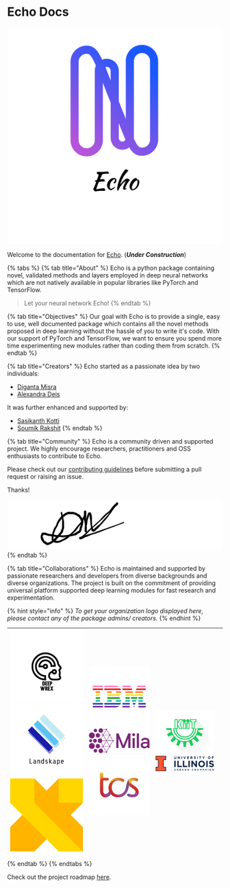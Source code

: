 # Echo Docs



![](https://github.com/digantamisra98/Echo/raw/master/Observations/logo_transparent.png)

Welcome to the documentation for [Echo](https://github.com/digantamisra98/Echo). \(_**Under Construction**_\)

{% tabs %}
{% tab title="About" %}
Echo is a python package containing novel, validated methods and layers employed in deep neural networks which are not natively available in popular libraries like PyTorch and TensorFlow.

> Let your neural network Echo!
{% endtab %}

{% tab title="Objectives" %}
Our goal with Echo is to provide a single, easy to use, well documented package which contains all the novel methods proposed in deep learning without the hassle of you to write it's code. With our support of PyTorch and TensorFlow, we want to ensure you spend more time experimenting new modules rather than coding them from scratch. 
{% endtab %}

{% tab title="Creators" %}
Echo started as a passionate idea by two individuals:

* [Diganta Misra](https://digantamisra98.github.io/)
* [Alexandra Deis](https://lexie88rus.github.io/)

It was further enhanced and supported by:

* [Sasikanth Kotti](https://github.com/ksasi)
* [Soumik Rakshit](https://soumik12345.github.io/)
{% endtab %}

{% tab title="Community" %}
Echo is a community driven and supported project. We highly encourage researchers, practitioners and OSS enthusiasts to contribute to Echo. 

Please check out our [contributing guidelines](https://xa9ax.gitbook.io/echo/contributing-guidelines) before submitting a pull request or raising an issue.



Thanks!

![Diganta](.gitbook/assets/unnamed.png)
{% endtab %}

{% tab title="Collaborations" %}
Echo is maintained and supported by passionate researchers and developers from diverse backgrounds and diverse organizations. The project is built on the commitment of providing universal platform supported deep learning modules for fast research and experimentation.

{% hint style="info" %}
_To get your organization logo displayed here, please contact any of the package admins/ creators._
{% endhint %}

| ![](.gitbook/assets/cae4ec78339485.5ca24a46b9da6.png) ![](.gitbook/assets/55165839.png)![](.gitbook/assets/1200px-logo_of_x_-company-.svg.png) | ![](.gitbook/assets/c1f63ovveaapq-4.jpg)![](.gitbook/assets/mila-purple.png)![](.gitbook/assets/dplzk52v.jpg)  | ![](.gitbook/assets/kiit-university-logo-e1506355385141-1.jpg) ![](.gitbook/assets/wordmark.png)  |    |
| :---: | :---: | :---: | :---: |
{% endtab %}
{% endtabs %}

Check out the project roadmap [here](https://github.com/digantamisra98/Echo/projects).


